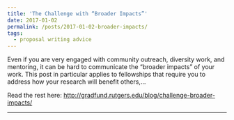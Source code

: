 ```yaml
---
title: 'The Challenge with “Broader Impacts”'
date: 2017-01-02
permalink: /posts/2017-01-02-broader-impacts/
tags:
  - proposal writing advice
---
```


Even if you are very engaged with community outreach, diversity work, and mentoring, it can be hard to communicate the “broader impacts” of your work. This post in particular applies to fellowships that require you to address how your research will benefit others,...

Read the rest here: http://gradfund.rutgers.edu/blog/challenge-broader-impacts/

------